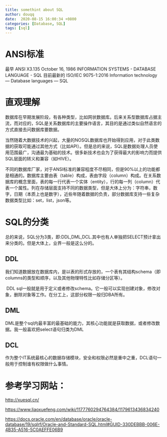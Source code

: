 ```yaml
---
title: somethint about SQL
author: douqq
date:  2020-08-15 16:00:34 +0800
categories: [Database, SQL]
tags: [sql]
---
```

# ANSI标准

最早
ANSI X3.135
October 16, 1986
INFORMATION SYSTEMS - DATABASE LANGUAGE - SQL
目前最新的
ISO/IEC 9075-1:2016
Information technology — Database languages — SQL



# 直观理解

​	数据库在早期发展阶段，有各种类型，比如网状数据库。后来关系型数据库占据主流，而对应的，SQL是关系数据库的主要操作语言，其目的是通过类似自然语言的方式直接去问数据库要数据。

​	当然随着大数据技术的兴起，大量的NOSQL数据库也开始得到应用，对于此类数据的获取可能通过其他方式（比如API）。但是总的来说，SQL是数据处理人员使用范围最广，沟通最为基础的技术。很多新技术也会为了获得最大的影响力而提供SQL层面的转义和兼容（如HIVE）。

​	不同的数据库厂家，对于ANSI标准的兼容程度不尽相同，但是90%以上的功能都是相通的。数据库主要由表（table）构成，表由字段（column）构成。在关系数据库的概念里面，表的每一行代表一个实体（entity），行的每一列（column）代表一个属性。列在存储层面支持不同的数据类型，但是大体上分为：字符串，数字，日期（本质上也是数字），近些年随着数据的负责，部分数据库支持一些复杂数据类型比如：set，list，json等。

# SQL的分类

​	总的来说，SQL分为3类，即:DDL,DML,DCL.其中也有人单独把SELECT预计拿出来分类的。但是大体上，业界一般是这么分的。

## DDL

​	我们知道数据放在数据库内，是以表的形式存放的，一个表有其结构schema（即columns的类型和顺序，以及其他物理特性比如存储分区等）。

​	DDL sql一般就是用于定义或者修改schema。它一般可以实现创建对象，修改对象，删除对象等工作。在分工上，这部分权限一般归DBA所有。

## DML

​	DML是整个sql内最丰富的最基础的能力，其核心功能就是获取数据，或者修改数据。我一般喜欢把select语句归类为DML

## DCL

​	作为整个IT系统最核心的数据存储模块，安全和权限必然是重中之重，DCL语句一般用于控制谁有权限做什么事情。



# 参考学习网站：

http://xuesql.cn/

https://www.liaoxuefeng.com/wiki/1177760294764384/1179613436834240

https://docs.oracle.com/en/database/oracle/oracle-database/19/sqlrf/Oracle-and-Standard-SQL.html#GUID-330DEBBB-006E-4B35-A516-5C0AEFFE06B9